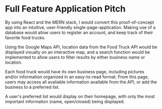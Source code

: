 # Full Feature Application Pitch

By using React and the MERN stack, I would convert this proof-of-concept app into an intuitive, user-friendly single-page-application. Making use of a database would allow users to register an account, and keep track of their favorite food trucks.

Using the Google Maps API, location data from the Food Truck API would be displayed visually on an interactive map, and a search function would be implemented to allow users to filter results by either business name or location.

Each food truck would have its own business page, including pictures and/or information organized in an easy-to-read format. From this page, users may access all avaliable information available from the API, or add the business to a preferred list.

A user's preferred list would display on their homepage, with only the most important information (name, open/closed) being displayed.
